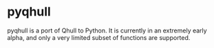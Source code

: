pyqhull
=======

pyqhull is a port of Qhull to Python. It is currently in an extremely early
alpha, and only a very limited subset of functions are supported.